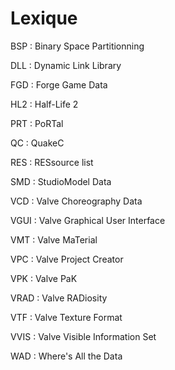 # Lexique

BSP : Binary Space Partitionning

DLL : Dynamic Link Library

FGD : Forge Game Data

HL2 : Half-Life 2

PRT : PoRTal

QC : QuakeC

RES : RESsource list

SMD : StudioModel Data

VCD : Valve Choreography Data

VGUI : Valve Graphical User Interface

VMT : Valve MaTerial

VPC : Valve Project Creator

VPK : Valve PaK

VRAD : Valve RADiosity

VTF : Valve Texture Format

VVIS : Valve Visible Information Set

WAD : Where's All the Data

<div style="page-break-after: always"></div>